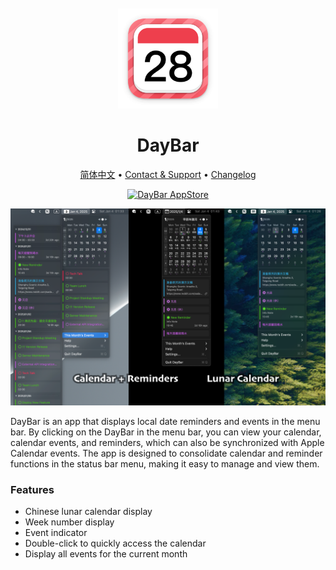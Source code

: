 <div align="center">
  <br />
  <br />
  <img src="./assets/logo.png" width="160" height="160">
  <h1>
    DayBar
  </h1>
  <!--rehype:style=border: 0;-->
  <p>
    <a href="./README.zh.md">简体中文</a> • 
    <a target="_blank" href="https://github.com/jaywcjlove/daybar/issues/new?template=bug_report.yml">Contact & Support</a> • 
    <a href="https://github.com/jaywcjlove/daybar/releases">Changelog</a>
  </p>
  <p>
    <a target="_blank" href="https://apps.apple.com/app/daybar/6739052447" title="DayBar for macOS">
      <img alt="DayBar AppStore" src="https://jaywcjlove.github.io/sb/download/macos.svg" height="51">
    </a>
  </p>
</div>

![DayBar 1](./assets/screenshots-1.png)

DayBar is an app that displays local date reminders and events in the menu bar. By clicking on the DayBar in the menu bar, you can view your calendar, calendar events, and reminders, which can also be synchronized with Apple Calendar events. The app is designed to consolidate calendar and reminder functions in the status bar menu, making it easy to manage and view them.

### Features

- Chinese lunar calendar display  
- Week number display  
- Event indicator  
- Double-click to quickly access the calendar  
- Display all events for the current month  